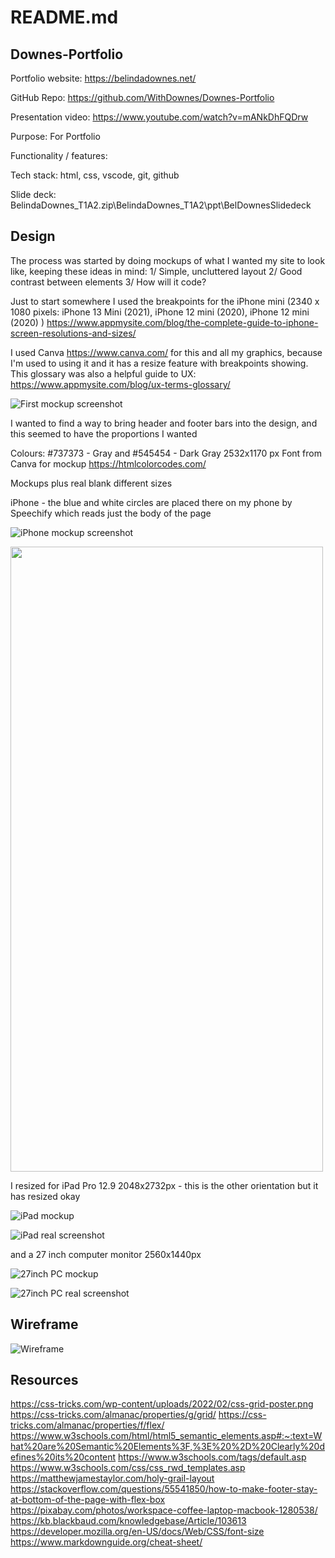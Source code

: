 # README.md

## Downes-Portfolio

Portfolio website: https://belindadownes.net/

GitHub Repo: https://github.com/WithDownes/Downes-Portfolio

Presentation video: https://www.youtube.com/watch?v=mANkDhFQDrw

Purpose: For Portfolio

Functionality / features: 

Tech stack: html, css, vscode, git, github

Slide deck: BelindaDownes_T1A2.zip\BelindaDownes_T1A2\ppt\BelDownesSlidedeck

## Design

The process was started by doing mockups of what I wanted my site to look like, keeping these ideas in
mind:
1/ Simple, uncluttered layout
2/ Good contrast between elements
3/ How will it code?

Just to start somewhere I used the breakpoints for the iPhone mini (2340 x 1080 pixels: iPhone 13 Mini
(2021), iPhone 12 mini (2020), iPhone 12 mini (2020) ) https://www.appmysite.com/blog/the-complete-guide-to-iphone-screen-resolutions-and-sizes/

I used Canva https://www.canva.com/ for this and all my graphics, because I'm used to using it and it has
a resize feature with breakpoints showing.
This glossary was also a helpful guide to UX: https://www.appmysite.com/blog/ux-terms-glossary/

![First mockup screenshot](/src/images/pic1.png)

I wanted to find a way to bring header and footer bars into the design, and this seemed to have the
proportions I wanted

Colours: #737373 - Gray and #545454 - Dark Gray 2532x1170 px
Font from Canva for mockup
https://htmlcolorcodes.com/

Mockups plus real blank different sizes

iPhone - the blue and white circles are placed there on my phone by Speechify which reads just the body
of the page

![iPhone mockup screenshot](/src/images/iphone_mockup.png)


<!--![iPhone real screenshot](/src/images/Screenshot_iphone_real.PNG)-->


<img src="/src/images/Screenshot_iphone_real.PNG" width="500" height="1000">


I resized for iPad Pro 12.9 2048x2732px - this is the other orientation but it has resized okay


![iPad mockup](/src/images/ipad_mockup.png)


![iPad real screenshot](/src/images/ipad_real.PNG)

and a 27 inch computer monitor 2560x1440px

![27inch PC mockup](/src/images/27pc_mockup.png)

![27inch PC real screenshot](/src/images/27pc_real.png)


## Wireframe

![Wireframe](/src/images/wireframe.jpg)


## Resources

https://css-tricks.com/wp-content/uploads/2022/02/css-grid-poster.png
https://css-tricks.com/almanac/properties/g/grid/
https://css-tricks.com/almanac/properties/f/flex/
https://www.w3schools.com/html/html5_semantic_elements.asp#:~:text=What%20are%20Semantic%20Elements%3F,%3E%20%2D%20Clearly%20defines%20its%20content
https://www.w3schools.com/tags/default.asp
https://www.w3schools.com/css/css_rwd_templates.asp
https://matthewjamestaylor.com/holy-grail-layout
https://stackoverflow.com/questions/55541850/how-to-make-footer-stay-at-bottom-of-the-page-with-flex-box
https://pixabay.com/photos/workspace-coffee-laptop-macbook-1280538/
https://kb.blackbaud.com/knowledgebase/Article/103613
https://developer.mozilla.org/en-US/docs/Web/CSS/font-size
https://www.markdownguide.org/cheat-sheet/
